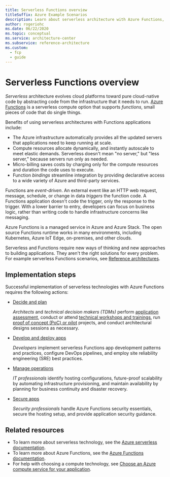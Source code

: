 ```yaml
---
title: Serverless Functions overview
titleSuffix: Azure Example Scenarios
description: Learn about serverless architecture with Azure Functions, and how to implement serverless Functions adoption.
author: rogeriohc
ms.date: 06/22/2020
ms.topic: conceptual
ms.service: architecture-center
ms.subservice: reference-architecture
ms.custom:
  - fcp
  - guide
---
```

# Serverless Functions overview

*Serverless* architecture evolves cloud platforms toward pure cloud-native code by abstracting code from the infrastructure that it needs to run. [Azure Functions](/azure/azure-functions) is a serverless compute option that supports *functions*, small pieces of code that do single things.

Benefits of using serverless architectures with Functions applications include:

- The Azure infrastructure automatically provides all the updated servers that applications need to keep running at scale. 
- Compute resources allocate dynamically, and instantly autoscale to meet elastic demands. Serverless doesn't mean "no server," but "less server," because servers run only as needed.
- Micro-billing saves costs by charging only for the compute resources and duration the code uses to execute.
- Function *bindings* streamline integration by providing declarative access to a wide variety of Azure and third-party services.

Functions are *event-driven*. An external event like an HTTP web request, message, schedule, or change in data *triggers* the function code. A Functions application doesn't code the trigger, only the response to the trigger. With a lower barrier to entry, developers can focus on business logic, rather than writing code to handle infrastructure concerns like messaging.

Azure Functions is a managed service in Azure and Azure Stack. The open source Functions runtime works in many environments, including Kubernetes, Azure IoT Edge, on-premises, and other clouds.

Serverless and Functions require new ways of thinking and new approaches to building applications. They aren't the right solutions for every problem. For example serverless Functions scenarios, see [Reference architectures](reference-architectures.md).

## Implementation steps

Successful implementation of serverless technologies with Azure Functions requires the following actions:

- [Decide and plan](validate-commit-serverless-adoption.md)
  
  *Architects* and *technical decision makers (TDMs)* perform [application assessment](application-assessment.md), conduct or attend [technical workshops and trainings](technical-training.md), run [proof of concept (PoC) or pilot](poc-pilot.md) projects, and conduct architectural designs sessions as necessary.
  
- [Develop and deploy apps](application-development.md)
  
  *Developers* implement serverless Functions app development patterns and practices, configure DevOps pipelines, and employ site reliability engineering (SRE) best practices.
  
- [Manage operations](functions-app-operations.md)
  
  *IT professionals* identify hosting configurations, future-proof scalability by automating infrastructure provisioning, and maintain availability by planning for business continuity and disaster recovery.
  
- [Secure apps](functions-app-security.md)
  
  *Security professionals* handle Azure Functions security essentials, secure the hosting setup, and provide application security guidance.

## Related resources
- To learn more about serverless technology, see the [Azure serverless documentation](https://azure.microsoft.com/solutions/serverless/).
- To learn more about Azure Functions, see the [Azure Functions documentation](/azure/azure-functions/).
- For help with choosing a compute technology, see [Choose an Azure compute service for your application](../guide/technology-choices/compute-decision-tree.md).
